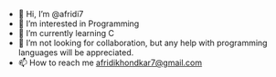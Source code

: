 - 👋 Hi, I’m @afridi7
- 👀 I’m interested in Programming
- 🌱 I’m currently learning C
- 💞️ I’m not looking for collaboration, but any help with programming languages will be appreciated.
- 📫 How to reach me afridikhondkar7@gmail.com
